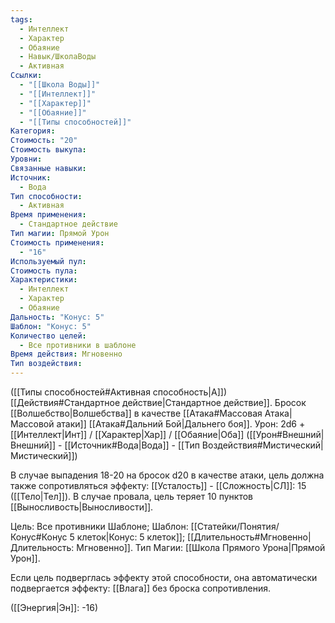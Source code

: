 ```yaml
---
tags:
  - Интеллект
  - Характер
  - Обаяние
  - Навык/ШколаВоды
  - Активная
Ссылки:
  - "[[Школа Воды]]"
  - "[[Интеллект]]"
  - "[[Характер]]"
  - "[[Обаяние]]"
  - "[[Типы способностей]]"
Категория: 
Стоимость: "20"
Стоимость выкупа: 
Уровни: 
Связанные навыки: 
Источник:
  - Вода
Тип способности:
  - Активная
Время применения:
  - Стандартное действие
Тип магии: Прямой Урон
Стоимость применения:
  - "16"
Используемый пул: 
Стоимость пула: 
Характеристики:
  - Интеллект
  - Характер
  - Обаяние
Дальность: "Конус: 5"
Шаблон: "Конус: 5"
Количество целей:
  - Все противники в шаблоне
Время действия: Мгновенно
Тип воздействия:
---
```

([[Типы способностей#Активная способность|А]]) [[Действия#Стандартное действие|Стандартное действие]]. Бросок [[Волшебство|Волшебства]] в качестве [[Атака#Массовая Атака|Массовой атаки]] [[Атака#Дальний Бой|Дальнего боя]]. Урон: 2d6 + [[Интеллект|Инт]] / [[Характер|Хар]] / [[Обаяние|Оба]] ([[Урон#Внешний|Внешний]] - [[Источник#Вода|Вода]] - [[Тип Воздействия#Мистический|Мистический]])

В случае выпадения 18-20 на бросок d20 в качестве атаки, цель должна также сопротивляться эффекту: [[Усталость]] - [[Сложность|СЛ]]: 15 ([[Тело|Тел]]). В случае провала, цель теряет 10 пунктов [[Выносливость|Выносливости]]. 

Цель: Все противники Шаблоне; Шаблон: [[Статейки/Понятия/Конус#Конус 5 клеток|Конус: 5 клеток]]; [[Длительность#Мгновенно|Длительность: Мгновенно]]. Тип Магии: [[Школа Прямого Урона|Прямой Урон]].

Если цель подверглась эффекту этой способности, она автоматически подвергается эффекту: [[Влага]] без броска сопротивления. 

([[Энергия|Эн]]: -16)